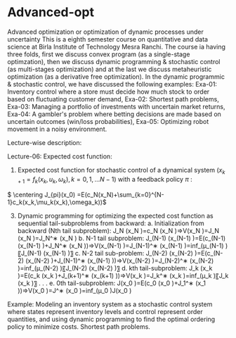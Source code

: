 # Advanced-opt
Advanced optimization or optimization of dynamic processes under uncertainty
This is a eighth semester course on quantitative and data science at Birla Institute of Technology Mesra Ranchi. The course ia having three folds, first we discuss convex program (as a single-stage optimzation), then we discuss dynamic programming & stochastic control (as multi-stages optimization) and at the last we discuss metaheuristic optimization (as a derivative free optimization).
In the dynamic programmic & stochastic control, we have discussed the following examples:
Exa-01: Inventory control where a store must decide how much stock to order based on fluctuating customer demand, 
Exa-02: Shortest path problems,
Exa-03: Managing a portfolio of investments with uncertain market returns,
Exa-04: A gambler's problem where betting decisions are made based on uncertain outcomes (win/loss probabilities), 
Exa-05: Optimizing robot movement in a noisy environment.

Lecture-wise description:

Lecture-06: Expected cost function:
1. Expected cost function for stochastic control of a dynamical system ($x_{k+1}=f_k(x_k,u_k,\omega_k), k=0,1,...N-1$) with a feedback policy $\pi$ :
   
$
\centering
J_{pi}(x_0) =E(c_N(x_N)+\sum_{k=0}^{N-1}c_k(x_k,\mu_k(x_k),\omega_k))$


3. Dynamic programming for optimizing the expected cost function as sequential tail-subproblems from backward:
a. Initialization
from backward (Nth tail subproblem):
J_N (x_N )=c_N (x_N )⇒V(x_N )=J_N (x_N )=J_N^∗ (x_N )
b. N-1 tail subproblem:
J_(N-1) (x_(N-1) )=E(c_(N-1) (x_(N-1) )+J_N^∗ (x_N
))⇒V(x_(N-1) )=J_(N-1)^∗ (x_(N-1) )=inf_(μ_(N-1) )⁡〖J_(N-1) (x_(N-1) )〗
c. N-2 tail sub-problem:
J_(N-2) (x_(N-2) )=E(c_(N-2) (x_(N-2) )+J_(N-1)^∗ (x_(N-1)
))⇒V(x_(N-2) )=J_(N-2)^∗ (x_(N-2) )=inf_(μ_(N-2) )⁡〖J_(N-2) (x_(N-2) )〗
d. kth tail-subproblem:
J_k (x_k )=E(c_k (x_k )+J_(k+1)^∗ (x_(k+1) ))⇒V(x_k )=J_k^∗
(x_k )=inf_(μ_k )⁡〖J_k (x_k )〗
.
.
.
e. 0th tail-subproblem:
J(x_0 )=E(c_0 (x_0 )+J_1^∗ (x_1 ))⇒V(x_0 )=J^∗ (x_0
)=inf_(μ_0 )⁡J(x_0 )

Example:
 Modeling an inventory system as a stochastic control system where states represent inventory levels and control represent order quantities, and using dynamic programming to find the optimal ordering policy to minimize costs.
Shortest path problems.
